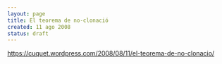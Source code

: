 ```yaml
---
layout: page
title: El teorema de no-clonació
created: 11 ago 2008
status: draft
---
```


https://cuquet.wordpress.com/2008/08/11/el-teorema-de-no-clonacio/
